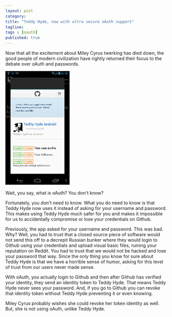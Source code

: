 ```yaml
---
layout: post 
category: 
title: "Teddy Hyde, now with ultra secure oAuth support"
tagline: 
tags : [oauth] 
published: true
---
```


Now that all the excitement about Miley Cyrus twerking has died down, the good people of modern civilization have rightly returned their focus to the debate over oAuth and passwords.

![/assets/images/2013-10-07-07-55-18-image-resized.png](/assets/images/2013-10-07-07-55-18-image-resized.png)

Wait, you say, what is oAuth? You don't know?

Fortunately, you don't need to know. What you do need to know is that Teddy Hyde now uses it instead of asking for your username and password. This makes using Teddy Hyde much safer for you and makes it impossible for us to accidentally compromise or lose your credentials on Github.

Previously, the app asked for your username and password. This was bad. Why? Well, you had to trust that a closed source piece of software would not send this off to a decrepit Russian bunker where they would login to Github using your credentials and upload visual basic files, ruining your reputation on Reddit. You had to trust that we would not be hacked and lose your password that way. Since the only thing you know for sure about Teddy Hyde is that we have a horrible sense of humor, asking for this level of trust from our users never made sense.

With oAuth, you actually login to Github and then after Github has verified your identity, they send an identity token to Teddy Hyde. That means Teddy Hyde never sees your password. And, if you go to Github you can revoke that identity token without Teddy Hyde preventing it or even knowing.

Miley Cyrus probably wishes she could revoke her token identity as well. But, she is not using oAuth, unlike Teddy Hyde. 